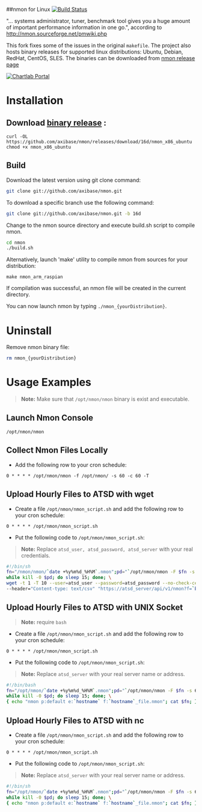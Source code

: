 ##nmon for Linux
[![Build Status](https://travis-ci.org/axibase/nmon.svg)](https://travis-ci.org/axibase/nmon)
 

"... systems administrator, tuner, benchmark tool gives you a huge amount of important performance information in one go.", according to http://nmon.sourceforge.net/pmwiki.php

 

This fork fixes some of the issues in the original ```makefile```. 
The project also hosts binary releases for supported linux distributions: Ubuntu, Debian, RedHat, CentOS, SLES. The binaries can be downloaded from [nmon release page](https://github.com/axibase/nmon/releases)

 

[![Chartlab Portal](https://axibase.com/wp-content/uploads/2016/03/nmon.png)](https://apps.axibase.com/chartlab/ac003f06)

# Installation

## Download [binary release](https://github.com/axibase/nmon/releases) :

```
curl -OL https://github.com/axibase/nmon/releases/download/16d/nmon_x86_ubuntu
chmod +x nmon_x86_ubuntu
```

## Build

Download the latest version using git clone command:

```bash
git clone git://github.com/axibase/nmon.git
```

To download a specific branch use the following command:

```bash
git clone git://github.com/axibase/nmon.git -b 16d
```

Change to the nmon source directory and execute build.sh script to compile nmon.


```bash
cd nmon
./build.sh
```

Alternatively, launch 'make' utility to compile nmon from sources for your distribution:

```
make nmon_arm_raspian
```


If compilation was successful, an nmon file will be created in the current directory.

You can now launch nmon by typing ```./nmon_{yourDistribution}```. 

# Uninstall

Remove nmon binary file:

```bash
rm nmon_{yourDistribution}
```

# Usage Examples

> **Note:** Make sure that ```/opt/nmon/nmon``` binary is exist and executable.

## Launch Nmon Console

```
/opt/nmon/nmon
```

## Collect Nmon Files Locally

* Add the following row to your cron schedule:

```
0 * * * * /opt/nmon/nmon -f /opt/nmon/ -s 60 -c 60 -T
```

## Upload Hourly Files to ATSD with wget


* Create a file ```/opt/nmon/nmon_script.sh``` and add the following row to your cron schedule:

```
0 * * * * /opt/nmon/nmon_script.sh
```

* Put the following code to ```/opt/nmon/nmon_script.sh```:

> **Note:** Replace ```atsd_user, atsd_password, atsd_server``` with your real credentials.

```bash
#!/bin/sh
fn="/nmon/nmon/`date +%y%m%d_%H%M`.nmon";pd="`/opt/nmon/nmon -F $fn -s 60 -c 60 -T -p`"; \
while kill -0 $pd; do sleep 15; done; \
wget -t 1 -T 10 --user=atsd_user --password=atsd_password --no-check-certificate -O - --post-file="$fn" \
--header="Content-type: text/csv" "https://atsd_server/api/v1/nmon?f=`basename $fn`"
```

## Upload Hourly Files to ATSD with UNIX Socket

> **Note:** require ```bash```

* Create a file ```/opt/nmon/nmon_script.sh``` and add the following row to your cron schedule:

```
0 * * * * /opt/nmon/nmon_script.sh
```

* Put the following code to ```/opt/nmon/nmon_script.sh```:

> **Note:** Replace ```atsd_server``` with your real server name or address.

```bash
#!/bin/bash
fn="/opt/nmon/`date +%y%m%d_%H%M`.nmon";pd="`/opt/nmon/nmon -F $fn -s 60 -c 60 -T -p`"; \
while kill -0 $pd; do sleep 15; done; \
{ echo "nmon p:default e:`hostname` f:`hostname`_file.nmon"; cat $fn; } > /dev/tcp/atsd_server/8081
```


## Upload Hourly Files to ATSD with nc 

* Create a file ```/opt/nmon/nmon_script.sh``` and add the following row to your cron schedule:

```
0 * * * * /opt/nmon/nmon_script.sh
```

* Put the following code to ```/opt/nmon/nmon_script.sh```:

> **Note:** Replace ```atsd_server``` with your real server name or address.

```bash
#!/bin/sh
fn="/opt/nmon/`date +%y%m%d_%H%M`.nmon";pd="`/opt/nmon/nmon -F $fn -s 60 -c 60 -T -p`"; \
while kill -0 $pd; do sleep 15; done; \
{ echo "nmon p:default e:`hostname` f:`hostname`_file.nmon"; cat $fn; } | nc atsd_server 8081
```



